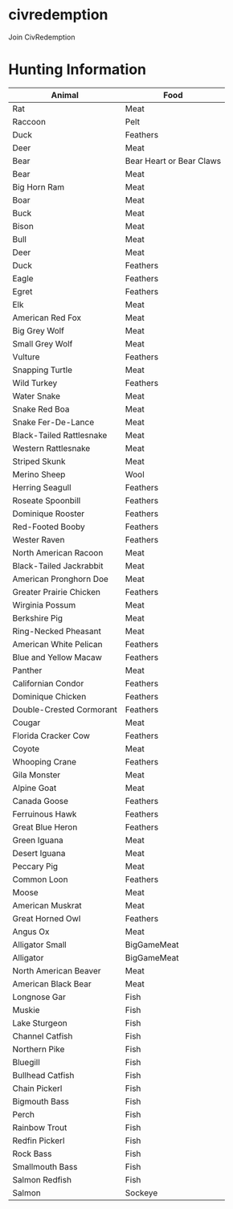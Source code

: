 # civredemption
Join CivRedemption

# Hunting Information
| Animal  | Food |
| ------------- | ------------- |
| Rat  | Meat  |
| Raccoon | Pelt  |
| Duck | Feathers |
| Deer | Meat |
| Bear | Bear Heart or Bear Claws |
| Bear | Meat |
| Big Horn Ram | Meat |
| Boar | Meat |
| Buck | Meat |
| Bison | Meat |
| Bull | Meat |
| Deer | Meat |
| Duck | Feathers |
| Eagle | Feathers |
| Egret | Feathers |
| Elk | Meat |
| American Red Fox | Meat |
| Big Grey Wolf | Meat |
| Small Grey Wolf | Meat |
| Vulture | Feathers |
| Snapping Turtle | Meat |
| Wild Turkey | Feathers |
| Water Snake | Meat |
| Snake Red Boa | Meat |
| Snake Fer-De-Lance | Meat |
| Black-Tailed Rattlesnake | Meat |
| Western Rattlesnake | Meat |
| Striped Skunk | Meat |
| Merino Sheep | Wool |
| Herring Seagull | Feathers |
| Roseate Spoonbill | Feathers |
| Dominique Rooster | Feathers |
| Red-Footed Booby | Feathers |
| Wester Raven | Feathers |
| North American Racoon | Meat |
| Black-Tailed Jackrabbit | Meat |
| American Pronghorn Doe | Meat |
| Greater Prairie Chicken | Feathers |
| Wirginia Possum | Meat |
| Berkshire Pig | Meat |
| Ring-Necked Pheasant | Meat |
| American White Pelican | Feathers |
| Blue and Yellow Macaw | Feathers |
| Panther | Meat |
| Californian Condor | Feathers |
| Dominique Chicken | Feathers |
| Double-Crested Cormorant | Feathers |
| Cougar | Meat |
| Florida Cracker Cow | Feathers |
| Coyote | Meat |
| Whooping Crane | Feathers |
| Gila Monster | Meat |
| Alpine Goat | Meat |
| Canada Goose | Feathers |
| Ferruinous Hawk | Feathers |
| Great Blue Heron | Feathers |
| Green Iguana | Meat |
| Desert Iguana | Meat |
| Peccary Pig | Meat |
| Common Loon | Feathers |
| Moose | Meat |
| American Muskrat | Meat |
| Great Horned Owl | Feathers |
| Angus Ox | Meat |
| Alligator Small | BigGameMeat |
| Alligator | BigGameMeat |
| North American Beaver | Meat |
| American Black Bear | Meat |
| Longnose Gar | Fish |
| Muskie | Fish |
| Lake Sturgeon | Fish |
| Channel Catfish | Fish |
| Northern Pike | Fish |
| Bluegill | Fish |
| Bullhead Catfish | Fish |
| Chain Pickerl | Fish |
| Bigmouth Bass | Fish |
| Perch | Fish |
| Rainbow Trout | Fish |
| Redfin Pickerl | Fish |
| Rock Bass | Fish |
| Smallmouth Bass | Fish |
| Salmon Redfish | Fish |
| Salmon | Sockeye |
